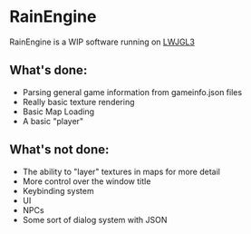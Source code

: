 # RainEngine

RainEngine is a WIP software running on [LWJGL3](https://www.lwjgl.org/)


## What's done:
* Parsing general game information from gameinfo.json files
* Really basic texture rendering
* Basic Map Loading
* A basic "player"


## What's not done:
* The ability to "layer" textures in maps for more detail
* More control over the window title
* Keybinding system
* UI
* NPCs
* Some sort of dialog system with JSON